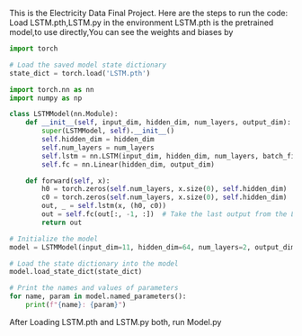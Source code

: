 This is the Electricity Data Final Project. Here are the steps to run the code:
Load LSTM.pth,LSTM.py in the environment
LSTM.pth is the pretrained model,to use directly,You can see the weights and biases by

```python
import torch

# Load the saved model state dictionary
state_dict = torch.load('LSTM.pth')

import torch.nn as nn
import numpy as np

class LSTMModel(nn.Module):
    def __init__(self, input_dim, hidden_dim, num_layers, output_dim):
        super(LSTMModel, self).__init__()
        self.hidden_dim = hidden_dim
        self.num_layers = num_layers
        self.lstm = nn.LSTM(input_dim, hidden_dim, num_layers, batch_first=True)
        self.fc = nn.Linear(hidden_dim, output_dim)

    def forward(self, x):
        h0 = torch.zeros(self.num_layers, x.size(0), self.hidden_dim)
        c0 = torch.zeros(self.num_layers, x.size(0), self.hidden_dim)
        out, _ = self.lstm(x, (h0, c0))
        out = self.fc(out[:, -1, :])  # Take the last output from the LSTM
        return out

# Initialize the model
model = LSTMModel(input_dim=11, hidden_dim=64, num_layers=2, output_dim=11)

# Load the state dictionary into the model
model.load_state_dict(state_dict)

# Print the names and values of parameters
for name, param in model.named_parameters():
    print(f"{name}: {param}")

```

After Loading LSTM.pth and LSTM.py both, run Model.py

